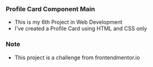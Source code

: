 ### Profile Card Component Main

- This is my 6th Project in Web Development
- I've created a Profile Card using HTML and CSS only

### Note

- This project is a challenge from frontendmentor.io